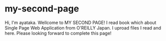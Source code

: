 # my-second-page
Hi, I'm ayataka.
Wellcome to MY SECOND PAGE!
I read book which about Single Page Web Application from O'REILLY Japan.
I uproad files I read and here.
Please looking forward to complete this page!
